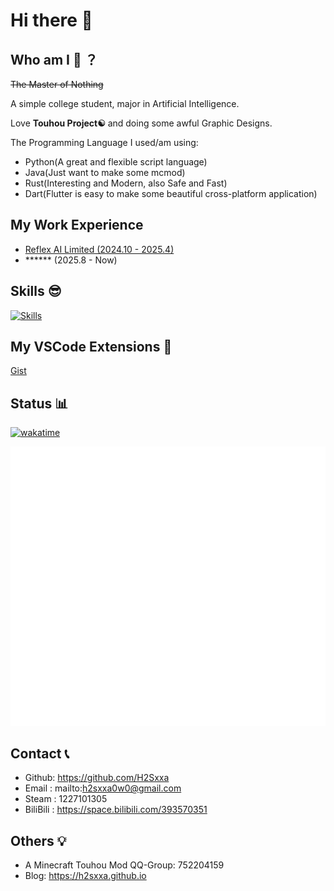 # Hi there 👋

## Who am I 🤔 ？

~~The Master of Nothing~~

A simple college student, major in Artificial Intelligence.

Love **Touhou Project☯** and doing some awful Graphic Designs.

The Programming Language I used/am using: 

 - Python(A great and flexible script language)
 - Java(Just want to make some mcmod)
 - Rust(Interesting and Modern, also Safe and Fast)
 - Dart(Flutter is easy to make some beautiful cross-platform application)

## My Work Experience

 - [Reflex AI Limited (2024.10 - 2025.4)](https://www.sekai.so/)
 - ****** (2025.8 - Now)

## Skills 😎

[![Skills](https://skillicons.dev/icons?i=github,vscode,idea,rust,flutter,dart,python,java,bash,c,ps,ai)](https://skillicons.dev)

## My VSCode Extensions 🧩

[Gist](https://gist.github.com/H2Sxxa/40e3e504dbafc860b8f516db3ffc53cd)

## Status 📊

[![wakatime](https://wakatime.com/badge/user/2cbbd499-4c2f-44d5-8b4e-813449cabaf3.svg)](https://wakatime.com/@2cbbd499-4c2f-44d5-8b4e-813449cabaf3)

<p align="left"><img src="metrics.plugin.svg"></p>

## Contact 📞

- Github: https://github.com/H2Sxxa
- Email : mailto:h2sxxa0w0@gmail.com
- Steam : 1227101305
- BiliBili : https://space.bilibili.com/393570351

## Others 💡

- A Minecraft Touhou Mod QQ-Group: 752204159
- Blog: https://h2sxxa.github.io

